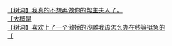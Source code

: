 [【树洞】我真的不想再做你的帮主夫人了。](http://tieba.baidu.com/p/3625474162?see_lz=1&pn=)   
[【大概是](http://tieba.baidu.com/p/3626123375?see_lz=1&pn=)   
[【树洞】喜欢上了一个傲娇的沙雕我该怎么办在线等挺急的](http://tieba.baidu.com/p/3626511634?see_lz=1&pn=)   
[【](http://tieba.baidu.com/p/3625179997?see_lz=1&pn=)   
